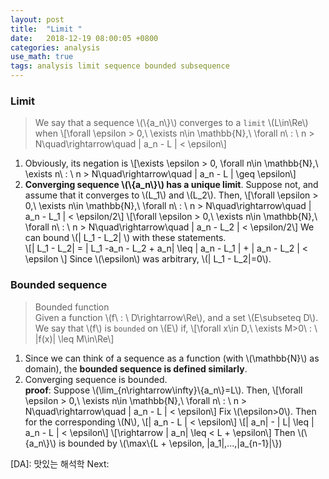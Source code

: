 ```yaml
---
layout: post
title:  "Limit "
date:   2018-12-19 08:00:05 +0800
categories: analysis
use_math: true
tags: analysis limit sequence bounded subsequence
---
```



### Limit
> We say that a sequence \\(\\{a\_n\\}\\) converges to a `limit` \\(L\in\Re\\) when
\\[\forall \epsilon > 0,\\ \exists n\in \mathbb\{N\},\\ \forall n\\ : \\ n > N\quad\rightarrow\quad \| a\_n - L \| < \epsilon\\]

1. Obviously, its negation is
\\[\exists \epsilon > 0, \forall n\in \mathbb\{N\},\\ \exists n\\ : \\ n > N\quad\rightarrow\quad \| a\_n - L \| \geq \epsilon\\]
2. __Converging sequence \\(\\{a\_n\\}\\) has a unique limit__. Suppose not, and assume that it converges to \\(L\_1\\) and \\(L\_2\\). Then,
\\[\forall \epsilon > 0,\\ \exists n\in \mathbb\{N\},\\ \forall n\\ : \\ n > N\quad\rightarrow\quad \| a\_n - L\_1 \| < \epsilon/2\\]
\\[\forall \epsilon > 0,\\ \exists n\in \mathbb\{N\},\\ \forall n\\ : \\ n > N\quad\rightarrow\quad \| a\_n - L\_2 \| < \epsilon/2\\]
We can bound \\(\| L\_1 - L\_2\| \\) with these statements.  
\\[\| L\_1 - L\_2\| = \| L\_1 -a\_n - L\_2 + a\_n\| \leq \| a\_n - L\_1 \| + \| a\_n - L\_2 \| < \epsilon \\]
Since \\(\epsilon\\) was arbitrary, \\(\| L\_1 - L\_2\|=0\\).

### Bounded sequence
> Bounded function  
Given a function \\(f\\ : \\ D\rightarrow\Re\\), and a set \\(E\subseteq D\\). We say that \\(f\\) is `bounded` on \\(E\\) if,
\\[\forall x\in D,\\ \exists M>0\\ : \\ \|f(x)\| \leq M\in\Re\\]

1. Since we can think of a sequence as a function (with \\(\mathbb\{N\}\\) as domain), the __bounded sequence is defined similarly__.
2. Converging sequence is bounded.  
__proof__: Suppose \\(\lim\_\{n\rightarrow\infty\}\\{a\_n\\}=L\\). Then, 
\\[\forall \epsilon > 0,\\ \exists n\in \mathbb\{N\},\\ \forall n\\ : \\ n > N\quad\rightarrow\quad \| a\_n - L \| < \epsilon\\]
Fix \\(\epsilon>0\\). Then for the corresponding \\(N\\), 
\\[\| a\_n - L \| < \epsilon\\]
\\[\| a\_n\| - \| L\| \leq \| a\_n - L \| < \epsilon\\]
\\[\rightarrow \| a\_n\| \leq < L + \epsilon\\]
Then \\(\\{a\_n\\}\\) is bounded by \\(\max\\{L + \epsilon, \|a\_1\|,...,\|a\_\{n-1\}\|\\})



[DA]: 맛있는 해석학 
Next:  


